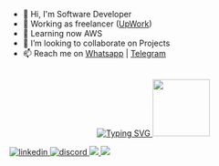 

- 👋 Hi, I'm Software Developer
- 💼 Working as freelancer (<a href="https://www.upwork.com/workwith/impydev" target="_blank">UpWork</a>)
- 🌱 Learning now AWS
- 💞️ I’m looking to collaborate on Projects
- 📫 Reach me on <a href="https://wa.me/+963992336634" target="_blank">Whatsapp</a> | <a href="https://t.me/SY_Aloosh" target="_blank">Telegram</a>

<br>
<div id="header" align="center">
  <a href="https://github.com/im-py-dev">
    <img src="https://readme-typing-svg.demolab.com/?font=Georgia&size=18&duration=2000&pause=100&multiline=true&width=500&height=80&lines=Ali%20Mughrabi;Backend%20Developer" alt="Typing SVG" />
</a>
  
  
  <img src="https://media.giphy.com/media/M9gbBd9nbDrOTu1Mqx/giphy.gif" width="100"/>

<div>
  
  <!-- <img src="https://github-readme-stats.vercel.app/api?username=premChapagain&show_icons=true&theme=ADD_THEME_HERE" width="400"> -->
<p align="left">
  
<a href="https://www.linkedin.com/in/ali-mughrabi" target="_blank">
<img src=https://img.shields.io/badge/linkedin-%231E77B5.svg?&style=for-the-badge&logo=linkedin&logoColor=white alt=linkedin style="margin-bottom: 10px;" />
</a>
</a>
  
<a href="https://discord.com/users/ImPyDev" target="_blank">
<img src=https://img.shields.io/badge/discord-%232E87FB.svg?&style=for-the-badge&logo=discord&logoColor=white alt=discord style="margin-bottom: 10px;" />
</a>
  
<a href="mailto:im.py.dev@gmail.com" target="_blank">
<img src="https://img.shields.io/badge/gmail-D14836?&style=for-the-badge&logo=gmail&logoColor=white" />
</a>
  
  <a href="https://technosteps.com/my-resume/" target="_blank">
<img src="https://img.shields.io/badge/Resume-000?&style=for-the-badge&logo=cv&logoColor=white" />
</a>
</p>
  
  <!--

<a href="https://www.linkedin.com/in/ali-mughrabi" target="_blank">
    <img src="https://img.shields.io/badge/LinkedIn-blue?style=for-the-badge&logo=linkedin&logoColor=white" alt="LinkedIn Badge"/>
  </a>

  <a href="" target="_blank">
    <img src="https://img.shields.io/badge/YouTube-red?style=for-the-badge&logo=youtube&logoColor=white" alt="Youtube Badge"/>
  </a>
  
  <a href="https://technosteps.com/my-resume/" target="_blank">
    <img src="https://img.shields.io/badge/My-Resume-blue"/>
  </a>
</div>
  -->
  
<!--   <a href="https://github.com/im-py-dev"> -->
<!--     <img src="https://github-stats-alpha.vercel.app/api?username=im-py-dev&cc=22272e&tc=37BCF6&ic=fff&bc=0000"> -->
<!-- </a> -->
  
  </div>
